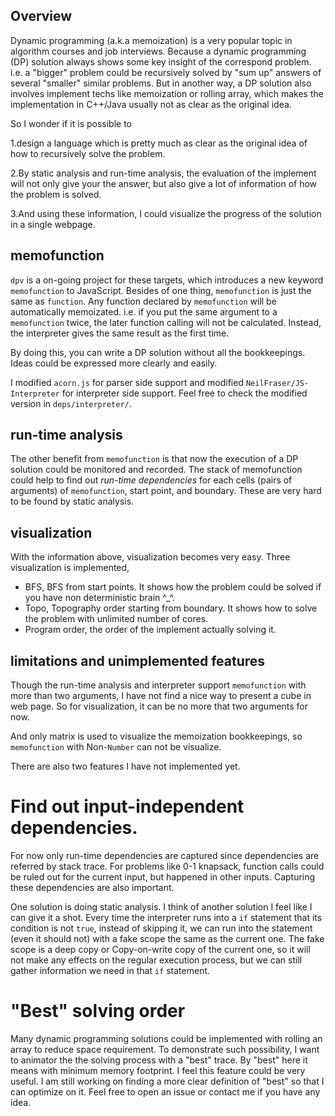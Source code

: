 Overview
----------
Dynamic programming (a.k.a memoization) is a very popular topic in
algorithm courses and job interviews. Because a dynamic programming (DP) solution
always shows some key insight of the correspond problem. i.e. a "bigger" problem
could be recursively solved by "sum up" answers of several "smaller" similar
problems. But in another way, a DP solution also involves implement techs like
memoization or rolling array, which makes the implementation in C++/Java usually
not as clear as the original idea.

So I wonder if it is possible to 

1.design a language which is pretty much as clear
as the original idea of how to recursively solve the problem. 

2.By static analysis and run-time analysis, the evaluation of the implement
will not only give your the answer, but also give a lot of information of how
the problem is solved.

3.And using these information, I could visualize the progress of the
solution in a single webpage.

memofunction
------
`dpv` is a on-going project for these targets, which introduces a new keyword
`memofunction` to JavaScript. Besides of one thing,
`memofunction` is just the same as `function`. Any function declared by `memofunction`
will be automatically memoizated.  i.e. if you put the same argument to a
`memofunction` twice, the later function calling will not be calculated. Instead, the
interpreter gives the same result as the first time.

By doing this, you can write a DP solution without all the bookkeepings.
Ideas could be expressed more clearly and easily.

I modified `acorn.js` for parser side support and modified `NeilFraser/JS-Interpreter` 
for interpreter side support. Feel free to check the modified version in `deps/interpreter/`.


run-time analysis
-------
The other benefit from `memofunction` is that now the execution of a DP solution could be
monitored and recorded. The stack of memofunction could help to find out *run-time dependencies*
for each cells (pairs of arguments) of `memofunction`, start point, and boundary. These
are very hard to be found by static analysis.

visualization
--------
With the information above, visualization becomes very easy. Three visualization is implemented,

* BFS, BFS from start points. It shows how the problem could be solved if you have non deterministic brain ^_^.
* Topo, Topography order starting from boundary. It shows how to solve the problem with unlimited number of cores.
* Program order, the order of the implement actually solving it.



limitations and unimplemented features
------
Though the run-time analysis and interpreter support `memofunction` with more than two arguments,
I have not find a nice way to present a cube in web page. So for visualization, it can be no more
that two arguments for now.

And only matrix is used to visualize the memoization bookkeepings, so `memofunction` with Non-`Number`
can not be visualize.

There are also two features I have not implemented yet.

Find out input-independent dependencies.
====
For now only run-time dependencies are captured since dependencies are referred by stack trace. For
problems like 0-1 knapsack, function calls could be ruled out for the current input, but happened
in other inputs. Capturing these dependencies are also important.

One solution is doing static analysis. I think of another solution I feel like I can give it a shot.
Every time the interpreter runs into a `if` statement that its condition is not `true`, instead of
skipping it, we can run into the statement (even it should not) with a fake scope the same as the
current one. The fake scope is a deep copy or Copy-on-write copy of the current one, so it will not
make any effects on the regular execution process, but we can still gather information we need in
that `if` statement.

"Best" solving order
======
Many dynamic programming solutions could be implemented with rolling an array to reduce space
requirement. To demonstrate such possibility, I want to animator the the solving process with
a "best" trace. By "best" here it means with minimum memory footprint. I feel this feature
could be very useful. I am still working on finding a more clear definition of "best" so that
I can optimize on it. Feel free to open an issue or contact me if you have any idea.
